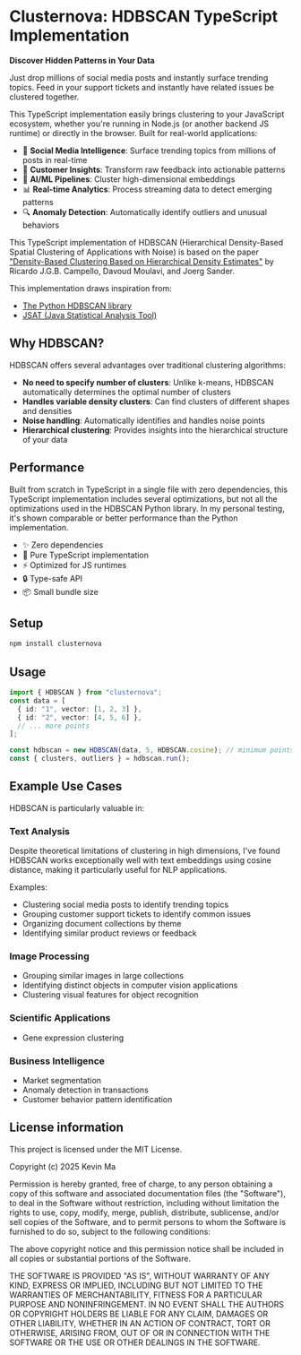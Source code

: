 # Clusternova: HDBSCAN TypeScript Implementation

**Discover Hidden Patterns in Your Data**

Just drop millions of social media posts and instantly surface trending topics. Feed in your support tickets and instantly have related issues be clustered together.

This TypeScript implementation easily brings clustering to your JavaScript ecosystem, whether you're running in Node.js (or another backend JS runtime) or directly in the browser. Built for real-world applications:

- 📱 **Social Media Intelligence**: Surface trending topics from millions of posts in real-time
- 🎯 **Customer Insights**: Transform raw feedback into actionable patterns
- 🤖 **AI/ML Pipelines**: Cluster high-dimensional embeddings
- 📊 **Real-time Analytics**: Process streaming data to detect emerging patterns
- 🔍 **Anomaly Detection**: Automatically identify outliers and unusual behaviors

This TypeScript implementation of HDBSCAN (Hierarchical Density-Based Spatial Clustering of Applications with Noise) is based on the paper ["Density-Based Clustering Based on Hierarchical Density Estimates"](https://link.springer.com/chapter/10.1007/978-3-642-37456-2_14) by Ricardo J.G.B. Campello, Davoud Moulavi, and Joerg Sander.

This implementation draws inspiration from:

- [The Python HDBSCAN library](https://hdbscan.readthedocs.io/en/latest/how_hdbscan_works.html)
- [JSAT (Java Statistical Analysis Tool)](https://github.com/EdwardRaff/JSAT)

## Why HDBSCAN?

HDBSCAN offers several advantages over traditional clustering algorithms:

- **No need to specify number of clusters**: Unlike k-means, HDBSCAN automatically determines the optimal number of clusters
- **Handles variable density clusters**: Can find clusters of different shapes and densities
- **Noise handling**: Automatically identifies and handles noise points
- **Hierarchical clustering**: Provides insights into the hierarchical structure of your data

## Performance

Built from scratch in TypeScript in a single file with zero dependencies, this TypeScript implementation includes several optimizations, but not all the optimizations used in the HDBSCAN Python library. In my personal testing, it's shown comparable or better performance than the Python implementation.

- ✨ Zero dependencies
- 🚀 Pure TypeScript implementation
- ⚡️ Optimized for JS runtimes
- 🔒 Type-safe API
- 📦 Small bundle size

## Setup

```bash
npm install clusternova
```

## Usage

```typescript
import { HDBSCAN } from "clusternova";
const data = [
  { id: "1", vector: [1, 2, 3] },
  { id: "2", vector: [4, 5, 6] },
  // ... more points
];

const hdbscan = new HDBSCAN(data, 5, HDBSCAN.cosine); // minimum points = 5, cosine distance metric (you could also pass in HDBSCAN.manhattan, HDBSCAN.euclidean, or your own distance metric)
const { clusters, outliers } = hdbscan.run();
```

## Example Use Cases

HDBSCAN is particularly valuable in:

### Text Analysis

Despite theoretical limitations of clustering in high dimensions, I've found HDBSCAN works exceptionally well with text embeddings using cosine distance, making it particularly useful for NLP applications.

Examples:

- Clustering social media posts to identify trending topics
- Grouping customer support tickets to identify common issues
- Organizing document collections by theme
- Identifying similar product reviews or feedback

### Image Processing

- Grouping similar images in large collections
- Identifying distinct objects in computer vision applications
- Clustering visual features for object recognition

### Scientific Applications

- Gene expression clustering

### Business Intelligence

- Market segmentation
- Anomaly detection in transactions
- Customer behavior pattern identification

## License information

This project is licensed under the MIT License.

Copyright (c) 2025 Kevin Ma

Permission is hereby granted, free of charge, to any person obtaining a copy of this software and associated documentation files (the "Software"), to deal in the Software without restriction, including without limitation the rights to use, copy, modify, merge, publish, distribute, sublicense, and/or sell copies of the Software, and to permit persons to whom the Software is furnished to do so, subject to the following conditions:

The above copyright notice and this permission notice shall be included in all
copies or substantial portions of the Software.

THE SOFTWARE IS PROVIDED "AS IS", WITHOUT WARRANTY OF ANY KIND, EXPRESS OR IMPLIED, INCLUDING BUT NOT LIMITED TO THE WARRANTIES OF MERCHANTABILITY, FITNESS FOR A PARTICULAR PURPOSE AND NONINFRINGEMENT. IN NO EVENT SHALL THE AUTHORS OR COPYRIGHT HOLDERS BE LIABLE FOR ANY CLAIM, DAMAGES OR OTHER LIABILITY, WHETHER IN AN ACTION OF CONTRACT, TORT OR OTHERWISE, ARISING FROM, OUT OF OR IN CONNECTION WITH THE SOFTWARE OR THE USE OR OTHER DEALINGS IN THE SOFTWARE.
